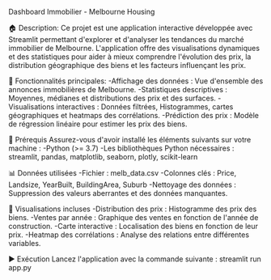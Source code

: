 Dashboard Immobilier - Melbourne Housing

🏠 Description:
Ce projet est une application interactive développée avec Streamlit permettant d'explorer et d'analyser les tendances du marché immobilier de Melbourne. L'application offre des visualisations dynamiques et des statistiques pour aider à mieux comprendre l'évolution des prix, la distribution géographique des biens et les facteurs influençant les prix.

🚀 Fonctionnalités principales:
-Affichage des données : Vue d'ensemble des annonces immobilières de Melbourne.
-Statistiques descriptives : Moyennes, médianes et distributions des prix et des surfaces.
-Visualisations interactives : Données filtrées, Histogrammes, cartes géographiques et heatmaps des corrélations.
-Prédiction des prix : Modèle de régression linéaire pour estimer les prix des biens.

📌 Prérequis
Assurez-vous d'avoir installé les éléments suivants sur votre machine :
 -Python (>= 3.7)
 -Les bibliothèques Python nécessaires : streamlit, pandas, matplotlib, seaborn, plotly, scikit-learn

📊 Données utilisées
-Fichier : melb_data.csv
-Colonnes clés : Price, Landsize, YearBuilt, BuildingArea, Suburb
-Nettoyage des données : Suppression des valeurs aberrantes et des données manquantes.

🎨 Visualisations incluses
-Distribution des prix : Histogramme des prix des biens.
-Ventes par année : Graphique des ventes en fonction de l'année de construction.
-Carte interactive : Localisation des biens en fonction de leur prix.
-Heatmap des corrélations : Analyse des relations entre différentes variables.

▶️ Exécution
Lancez l'application avec la commande suivante :
    streamlit run app.py 